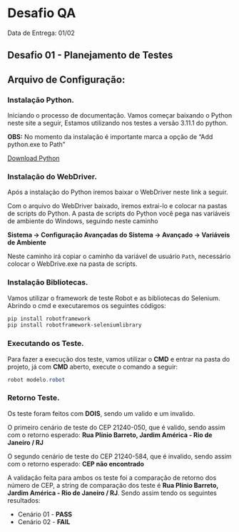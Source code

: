 # Desafio QA

Data de Entrega: 01/02 

## Desafio 01 - Planejamento de Testes

## Arquivo de Configuração:

### Instalação Python.

Iniciando o processo de documentação. Vamos começar baixando o Python neste site a seguir, Estamos utilizando nos testes a versão 3.11.1 do python. 

**OBS:** No momento da instalação é importante marca a opção de “Add python.exe to Path”

[Download Python](https://www.python.org/downloads/)

### Instalação do WebDriver.

Após a instalação do Python iremos baixar o WebDriver neste link a seguir. 

[](https://chromedriver.storage.googleapis.com/index.html?path=110.0.5481.30/)

Com o arquivo do WebDriver baixado, iremos extrai-lo e colocar na pastas de scripts do Python. A pasta de scripts do Python você pega nas variáveis de ambiente do Windows, seguindo neste caminho

**Sistema → Configuração Avançadas do Sistema → Avançado → Variáveis de Ambiente**  

Neste caminho irá copiar o caminho da variável de usuário `Path`, necessário colocar o WebDrive.exe na pasta de scripts.

### Instalação Bibliotecas.

Vamos utilizar o framework de teste Robot e as bibliotecas do Selenium. Abrindo o cmd e executaremos os seguintes códigos:

 

```powershell
pip install robotframework
pip install robotframework-seleniumlibrary
```

### Executando os Teste.

Para fazer a execução dos teste, vamos utilizar o **CMD** e entrar na pasta do projeto, já com **CMD** aberto, execute o comando a seguir:

```powershell
robot modelo.robot
```

### Retorno Teste.

Os teste foram feitos com **DOIS**, sendo um valido e um invalido.

O primeiro cenário de teste do CEP 21240-050, que é valido, sendo assim com o retorno esperado:  **Rua Plínio Barreto, Jardim América - Rio de Janeiro / RJ**

O segundo cenário de teste do CEP 21240-584, que é invalido, sendo assim com o retorno esperado:  **CEP não encontrado**

A validação feita para ambos os teste foi a comparação de retorno dos número de CEP, a string de comparação dos teste é **Rua Plínio Barreto, Jardim América - Rio de Janeiro / RJ**. Sendo assim tendo os seguintes resultados:

- Cenário 01 - **PASS**
- Cenário 02 - **FAIL**